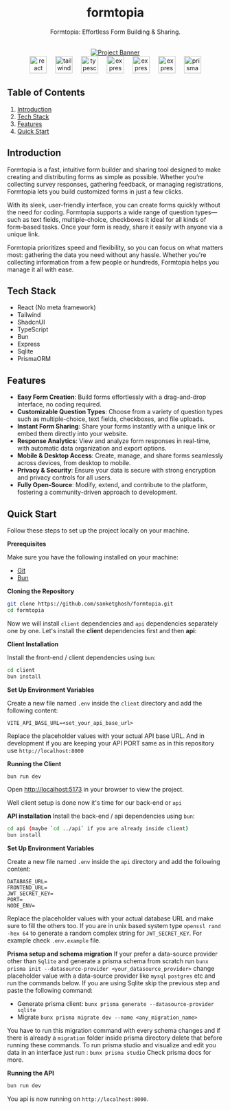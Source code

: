 <div align="center">
<h1>formtopia</h1>
<p>Formtopia: Effortless Form Building & Sharing.</p>
</div>

<div align="center">
  <br />
    <a href="https://github.com/sanketghosh/formtopia" target="_blank">
      <img src="https://github.com/sanketghosh/fastNotes/blob/main/client/public/formtopia.png" alt="Project Banner">
    </a>
  <br />
</div>

<div align="center">
  <img src="https://img.shields.io/badge/React-39393c?logo=react&logoColor=white&style=for-the-badge" height="40" alt="react logo"  />
  <img width="12" />
  <img src="https://img.shields.io/badge/Tailwind CSS-39393c?logo=tailwindcss&logoColor=white&style=for-the-badge" height="40" alt="tailwindcss logo"  />
  <img width="12" />
  <img src="https://img.shields.io/badge/TypeScript-39393c?logo=typescript&logoColor=white&style=for-the-badge" height="40" alt="typescript logo"  />
  <img width="12" />
  <img src="https://img.shields.io/badge/Express-39393c?logo=express&logoColor=white&style=for-the-badge" height="40" alt="express logo"  />
  <img width="12" />
  <img src="https://img.shields.io/badge/Bun-39393c?logo=bun&logoColor=white&style=for-the-badge" height="40" alt="express logo"  />
  <img width="12" />
  <img src="https://img.shields.io/badge/Sqlite-39393c?logo=sqlite&logoColor=white&style=for-the-badge" height="40" alt="express logo"  />
  <img width="12" />
  <img src="https://img.shields.io/badge/Prisma-39393c?logo=prisma&logoColor=white&style=for-the-badge" height="40" alt="prisma logo"  />
</div>

</div>

## Table of Contents

1. [Introduction](#introduction)
2. [Tech Stack](#tech-stack)
3. [Features](#features)
4. [Quick Start](#quick-start)

## <a name="introduction">Introduction</a>

Formtopia is a fast, intuitive form builder and sharing tool designed to make creating and distributing forms as simple as possible. Whether you’re collecting survey responses, gathering feedback, or managing registrations, Formtopia lets you build customized forms in just a few clicks.

With its sleek, user-friendly interface, you can create forms quickly without the need for coding. Formtopia supports a wide range of question types—such as text fields, multiple-choice, checkboxes it ideal for all kinds of form-based tasks. Once your form is ready, share it easily with anyone via a unique link.

Formtopia prioritizes speed and flexibility, so you can focus on what matters most: gathering the data you need without any hassle. Whether you're collecting information from a few people or hundreds, Formtopia helps you manage it all with ease.

## <a name="tech-stack">Tech Stack</a>

- React (No meta framework)
- Tailwind
- ShadcnUI
- TypeScript
- Bun
- Express
- Sqlite
- PrismaORM

## <a name="features">Features</a>

- **Easy Form Creation**: Build forms effortlessly with a drag-and-drop interface, no coding required.
- **Customizable Question Types**: Choose from a variety of question types such as multiple-choice, text fields, checkboxes, and file uploads.
- **Instant Form Sharing**: Share your forms instantly with a unique link or embed them directly into your website.
- **Response Analytics**: View and analyze form responses in real-time, with automatic data organization and export options.
- **Mobile & Desktop Access**: Create, manage, and share forms seamlessly across devices, from desktop to mobile.
- **Privacy & Security**: Ensure your data is secure with strong encryption and privacy controls for all users.
- **Fully Open-Source**: Modify, extend, and contribute to the platform, fostering a community-driven approach to development.

## <a name="quick-start">Quick Start</a>

Follow these steps to set up the project locally on your machine.

**Prerequisites**

Make sure you have the following installed on your machine:

- [Git](https://git-scm.com/)
- [Bun](https://bun.sh/)

**Cloning the Repository**

```bash
git clone https://github.com/sanketghosh/formtopia.git
cd formtopia
```

Now we will install `client` dependencies and `api` dependencies separately one by one. Let's install the **client** dependencies first and then **api**:

**Client Installation**

Install the front-end / client dependencies using `bun`:

```bash
cd client
bun install
```

**Set Up Environment Variables**

Create a new file named `.env` inside the `client` directory and add the following content:

```env
VITE_API_BASE_URL=<set_your_api_base_url>
```

Replace the placeholder values with your actual API base URL. And in development if you are keeping your API PORT same as in this repository use `http://localhost:8000`

**Running the Client**

```bash
bun run dev
```

Open [http://localhost:5173](http://localhost:5173) in your browser to view the project.

Well client setup is done now it's time for our back-end or `api`

**API installation**
Install the back-end / api dependencies using `bun`:

```bash
cd api (maybe `cd ../api` if you are already inside client)
bun install
```

**Set Up Environment Variables**

Create a new file named `.env` inside the `api` directory and add the following content:

```env
DATABASE_URL=
FRONTEND_URL=
JWT_SECRET_KEY=
PORT=
NODE_ENV=
```

Replace the placeholder values with your actual database URL and make sure to fill the others too. If you are in unix based system type `openssl rand -hex 64` to generate a random complex string for `JWT_SECRET_KEY`. For example check `.env.example` file.

**Prisma setup and schema migration**
If your prefer a data-source provider other than `Sqlite` and generate a prisma schema from scratch run `bunx prisma init --datasource-provider <your_datasource_provider>` change placeholder value with a data-source provider like `mysql` `postgres` etc and run the commands below.
If you are using Sqlite skip the previous step and paste the following command:

- Generate prisma client: `bunx prisma generate --datasource-provider sqlite`
- Migrate `bunx prisma migrate dev --name <any_migration_name>`

You have to run this migration command with every schema changes and if there is already a `migration` folder inside prisma directory delete that before running these commands.
To run prisma studio and visualize and edit you data in an interface just run : `bunx prisma studio`
Check prisma docs for more.

**Running the API**

```bash
bun run dev
```

You api is now running on `http://localhost:8000`.
